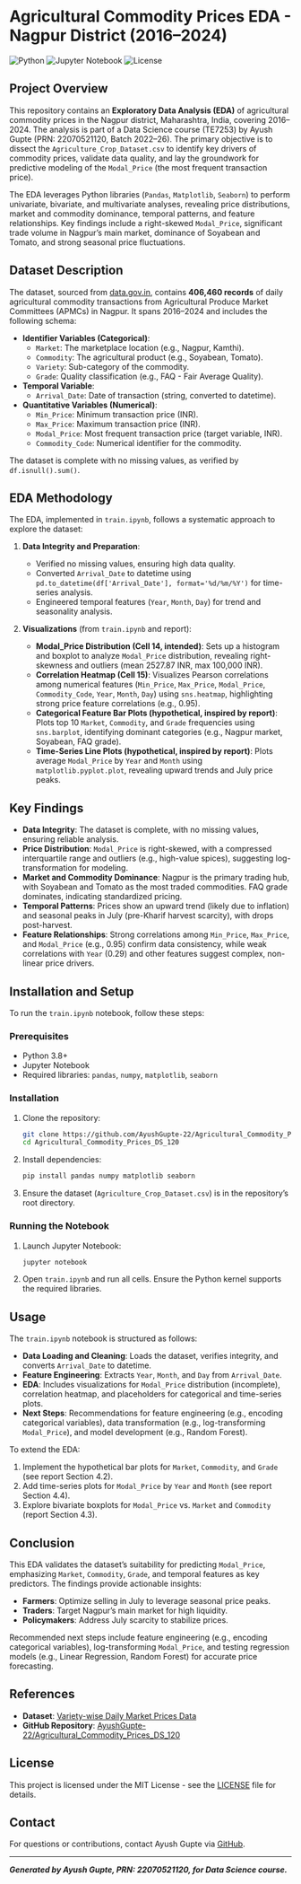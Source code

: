 # Agricultural Commodity Prices EDA - Nagpur District (2016–2024)

![Python](https://img.shields.io/badge/Python-3.8%2B-blue)
![Jupyter Notebook](https://img.shields.io/badge/Jupyter-Notebook-orange)
![License](https://img.shields.io/badge/License-MIT-green)

## Project Overview

This repository contains an **Exploratory Data Analysis (EDA)** of agricultural commodity prices in the Nagpur district, Maharashtra, India, covering 2016–2024. The analysis is part of a Data Science course (TE7253) by Ayush Gupte (PRN: 22070521120, Batch 2022–26). The primary objective is to dissect the `Agriculture_Crop_Dataset.csv` to identify key drivers of commodity prices, validate data quality, and lay the groundwork for predictive modeling of the `Modal_Price` (the most frequent transaction price).

The EDA leverages Python libraries (`Pandas`, `Matplotlib`, `Seaborn`) to perform univariate, bivariate, and multivariate analyses, revealing price distributions, market and commodity dominance, temporal patterns, and feature relationships. Key findings include a right-skewed `Modal_Price`, significant trade volume in Nagpur’s main market, dominance of Soyabean and Tomato, and strong seasonal price fluctuations.

## Dataset Description

The dataset, sourced from [data.gov.in](https://www.data.gov.in/resource/variety-wise-daily-market-prices-data-commodity), contains **406,460 records** of daily agricultural commodity transactions from Agricultural Produce Market Committees (APMCs) in Nagpur. It spans 2016–2024 and includes the following schema:

- **Identifier Variables (Categorical)**:
  - `Market`: The marketplace location (e.g., Nagpur, Kamthi).
  - `Commodity`: The agricultural product (e.g., Soyabean, Tomato).
  - `Variety`: Sub-category of the commodity.
  - `Grade`: Quality classification (e.g., FAQ - Fair Average Quality).
- **Temporal Variable**:
  - `Arrival_Date`: Date of transaction (string, converted to datetime).
- **Quantitative Variables (Numerical)**:
  - `Min_Price`: Minimum transaction price (INR).
  - `Max_Price`: Maximum transaction price (INR).
  - `Modal_Price`: Most frequent transaction price (target variable, INR).
  - `Commodity_Code`: Numerical identifier for the commodity.

The dataset is complete with no missing values, as verified by `df.isnull().sum()`.

## EDA Methodology

The EDA, implemented in `train.ipynb`, follows a systematic approach to explore the dataset:

1. **Data Integrity and Preparation**:
   - Verified no missing values, ensuring high data quality.
   - Converted `Arrival_Date` to datetime using `pd.to_datetime(df['Arrival_Date'], format='%d/%m/%Y')` for time-series analysis.
   - Engineered temporal features (`Year`, `Month`, `Day`) for trend and seasonality analysis.

2. **Visualizations** (from `train.ipynb` and report):
   - **Modal_Price Distribution (Cell 14, intended)**: Sets up a histogram and boxplot to analyze `Modal_Price` distribution, revealing right-skewness and outliers (mean 2527.87 INR, max 100,000 INR).
   - **Correlation Heatmap (Cell 15)**: Visualizes Pearson correlations among numerical features (`Min_Price`, `Max_Price`, `Modal_Price`, `Commodity_Code`, `Year`, `Month`, `Day`) using `sns.heatmap`, highlighting strong price feature correlations (e.g., 0.95).
   - **Categorical Feature Bar Plots (hypothetical, inspired by report)**: Plots top 10 `Market`, `Commodity`, and `Grade` frequencies using `sns.barplot`, identifying dominant categories (e.g., Nagpur market, Soyabean, FAQ grade).
   - **Time-Series Line Plots (hypothetical, inspired by report)**: Plots average `Modal_Price` by `Year` and `Month` using `matplotlib.pyplot.plot`, revealing upward trends and July price peaks.

## Key Findings

- **Data Integrity**: The dataset is complete, with no missing values, ensuring reliable analysis.
- **Price Distribution**: `Modal_Price` is right-skewed, with a compressed interquartile range and outliers (e.g., high-value spices), suggesting log-transformation for modeling.
- **Market and Commodity Dominance**: Nagpur is the primary trading hub, with Soyabean and Tomato as the most traded commodities. FAQ grade dominates, indicating standardized pricing.
- **Temporal Patterns**: Prices show an upward trend (likely due to inflation) and seasonal peaks in July (pre-Kharif harvest scarcity), with drops post-harvest.
- **Feature Relationships**: Strong correlations among `Min_Price`, `Max_Price`, and `Modal_Price` (e.g., 0.95) confirm data consistency, while weak correlations with `Year` (0.29) and other features suggest complex, non-linear price drivers.

## Installation and Setup

To run the `train.ipynb` notebook, follow these steps:

### Prerequisites
- Python 3.8+
- Jupyter Notebook
- Required libraries: `pandas`, `numpy`, `matplotlib`, `seaborn`

### Installation
1. Clone the repository:
   ```bash
   git clone https://github.com/AyushGupte-22/Agricultural_Commodity_Prices_DS_120.git
   cd Agricultural_Commodity_Prices_DS_120
   ```
2. Install dependencies:
   ```bash
   pip install pandas numpy matplotlib seaborn
   ```
3. Ensure the dataset (`Agriculture_Crop_Dataset.csv`) is in the repository’s root directory.

### Running the Notebook
1. Launch Jupyter Notebook:
   ```bash
   jupyter notebook
   ```
2. Open `train.ipynb` and run all cells. Ensure the Python kernel supports the required libraries.

## Usage

The `train.ipynb` notebook is structured as follows:
- **Data Loading and Cleaning**: Loads the dataset, verifies integrity, and converts `Arrival_Date` to datetime.
- **Feature Engineering**: Extracts `Year`, `Month`, and `Day` from `Arrival_Date`.
- **EDA**: Includes visualizations for `Modal_Price` distribution (incomplete), correlation heatmap, and placeholders for categorical and time-series plots.
- **Next Steps**: Recommendations for feature engineering (e.g., encoding categorical variables), data transformation (e.g., log-transforming `Modal_Price`), and model development (e.g., Random Forest).

To extend the EDA:
1. Implement the hypothetical bar plots for `Market`, `Commodity`, and `Grade` (see report Section 4.2).
2. Add time-series plots for `Modal_Price` by `Year` and `Month` (see report Section 4.4).
3. Explore bivariate boxplots for `Modal_Price` vs. `Market` and `Commodity` (report Section 4.3).

## Conclusion

This EDA validates the dataset’s suitability for predicting `Modal_Price`, emphasizing `Market`, `Commodity`, `Grade`, and temporal features as key predictors. The findings provide actionable insights:
- **Farmers**: Optimize selling in July to leverage seasonal price peaks.
- **Traders**: Target Nagpur’s main market for high liquidity.
- **Policymakers**: Address July scarcity to stabilize prices.

Recommended next steps include feature engineering (e.g., encoding categorical variables), log-transforming `Modal_Price`, and testing regression models (e.g., Linear Regression, Random Forest) for accurate price forecasting.

## References

- **Dataset**: [Variety-wise Daily Market Prices Data](https://www.data.gov.in/resource/variety-wise-daily-market-prices-data-commodity)
- **GitHub Repository**: [AyushGupte-22/Agricultural_Commodity_Prices_DS_120](https://github.com/AyushGupte-22/Agricultural_Commodity_Prices_DS_120)

## License

This project is licensed under the MIT License - see the [LICENSE](LICENSE) file for details.

## Contact

For questions or contributions, contact Ayush Gupte via [GitHub](https://github.com/AyushGupte-22).

---
***Generated by Ayush Gupte, PRN: 22070521120, for Data Science course.***
